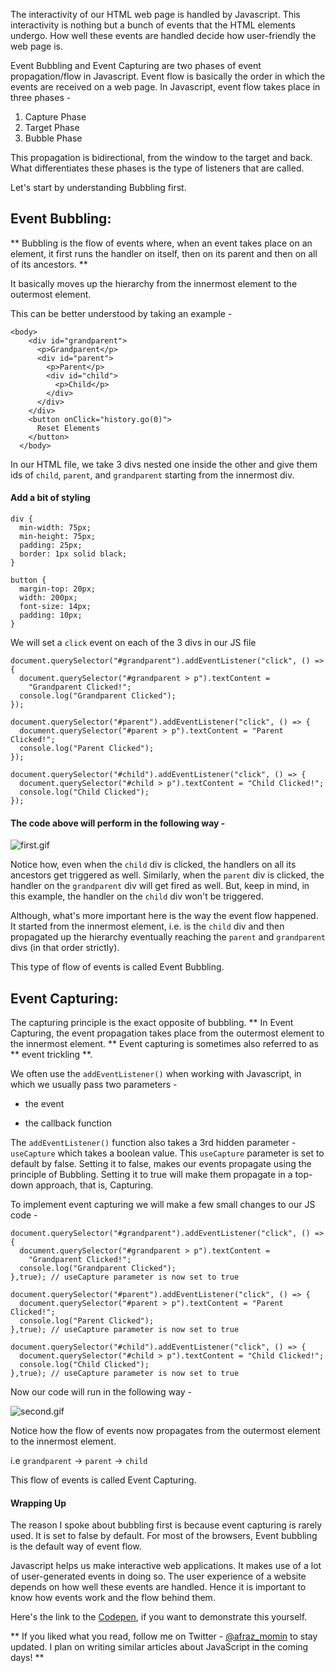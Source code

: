 The interactivity of our HTML web page is handled by Javascript. This interactivity is nothing but a bunch of events that the HTML elements undergo. How well these events are handled decide how user-friendly the web page is.

Event Bubbling and Event Capturing are two phases of event propagation/flow in Javascript. Event flow is basically the order in which the events are received on a web page. In Javascript, event flow takes place in three phases -

1. Capture Phase
2. Target Phase
3. Bubble Phase

This propagation is bidirectional, from the window to the target and back. What differentiates these phases is the type of listeners that are called.

Let's start by understanding Bubbling first.

## Event Bubbling:

** Bubbling is the flow of events where, when an event takes place on an element, it first runs the handler on itself, then on its parent and then on all of its ancestors. **

It basically moves up the hierarchy from the innermost element to the outermost element.

This can be better understood by taking an example -

```
<body>
    <div id="grandparent">
      <p>Grandparent</p>
      <div id="parent">
        <p>Parent</p>
        <div id="child">
          <p>Child</p>
        </div>
      </div>
    </div>
    <button onClick="history.go(0)">
      Reset Elements
    </button>
  </body>

```

In our HTML file, we take 3 divs nested one inside the other and give them ids of `child`, `parent`, and `grandparent` starting from the innermost div.

#### Add a bit of styling

```
div {
  min-width: 75px;
  min-height: 75px;
  padding: 25px;
  border: 1px solid black;
}

button {
  margin-top: 20px;
  width: 200px;
  font-size: 14px;
  padding: 10px;
}
```

We will set a `click` event on each of the 3 divs in our JS file

```
document.querySelector("#grandparent").addEventListener("click", () => {
  document.querySelector("#grandparent > p").textContent =
    "Grandparent Clicked!";
  console.log("Grandparent Clicked");
});

document.querySelector("#parent").addEventListener("click", () => {
  document.querySelector("#parent > p").textContent = "Parent Clicked!";
  console.log("Parent Clicked");
});

document.querySelector("#child").addEventListener("click", () => {
  document.querySelector("#child > p").textContent = "Child Clicked!";
  console.log("Child Clicked");
});

```

#### The code above will perform in the following way -

![first.gif](https://cdn.hashnode.com/res/hashnode/image/upload/v1593269603296/jIPWMOyme.gif)

Notice how, even when the `child` div is clicked, the handlers on all its ancestors get triggered as well. Similarly, when the `parent` div is clicked, the handler on the `grandparent` div will get fired as well. But, keep in mind, in this example, the handler on the `child` div won't be triggered.

Although, what's more important here is the way the event flow happened. It started from the innermost element, i.e. is the `child` div and then propagated up the hierarchy eventually reaching the `parent` and `grandparent` divs (in that order strictly).

This type of flow of events is called Event Bubbling.

## Event Capturing:

The capturing principle is the exact opposite of bubbling.
** In Event Capturing, the event propagation takes place from the outermost element to the innermost element. ** Event capturing is sometimes also referred to as ** event trickling **.

We often use the `addEventListener()` when working with Javascript, in which we usually pass two parameters -

- the event

- the callback function

The `addEventListener()` function also takes a 3rd hidden parameter - `useCapture` which takes a boolean value. This `useCapture` parameter is set to default by false. Setting it to false, makes our events propagate using the principle of Bubbling. Setting it to true will make them propagate in a top-down approach, that is, Capturing.

To implement event capturing we will make a few small changes to our JS code -

```
document.querySelector("#grandparent").addEventListener("click", () => {
  document.querySelector("#grandparent > p").textContent =
    "Grandparent Clicked!";
  console.log("Grandparent Clicked");
},true); // useCapture parameter is now set to true

document.querySelector("#parent").addEventListener("click", () => {
  document.querySelector("#parent > p").textContent = "Parent Clicked!";
  console.log("Parent Clicked");
},true); // useCapture parameter is now set to true

document.querySelector("#child").addEventListener("click", () => {
  document.querySelector("#child > p").textContent = "Child Clicked!";
  console.log("Child Clicked");
},true); // useCapture parameter is now set to true

```

Now our code will run in the following way -

![second.gif](https://cdn.hashnode.com/res/hashnode/image/upload/v1593269619661/0n9fcRgPd.gif)

Notice how the flow of events now propagates from the outermost element to the innermost element.

i.e `grandparent` -> `parent` -> `child`

This flow of events is called Event Capturing.

#### Wrapping Up

The reason I spoke about bubbling first is because event capturing is rarely used. It is set to false by default. For most of the browsers, Event bubbling is the default way of event flow.

Javascript helps us make interactive web applications. It makes use of a lot of user-generated events in doing so. The user experience of a website depends on how well these events are handled. Hence it is important to know how events work and the flow behind them.

Here's the link to the [Codepen](https://codepen.io/afrazchelsea/pen/abdpqgy?editors=1000), if you want to demonstrate this yourself.

** If you liked what you read, follow me on Twitter - [@afraz_momin](https://twitter.com/afraz_momin) to stay updated.
I plan on writing similar articles about JavaScript in the coming days! **
